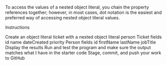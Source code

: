 To access the values of a nested object literal, you chain the property references together; however, in most cases, dot notation is the easiest and preferred way of accessing nested object literal values.

Instructions

Create an object literal ticket with a nested object literal person
Ticket fields 
id
name
dateCreated
priority 
Person fields 
id 
firstName
lastName
jobTitle
Display the results 
Run and test the program and make sure the output matches what I have in the starter code 
Stage, commit, and push your work to GitHub 
